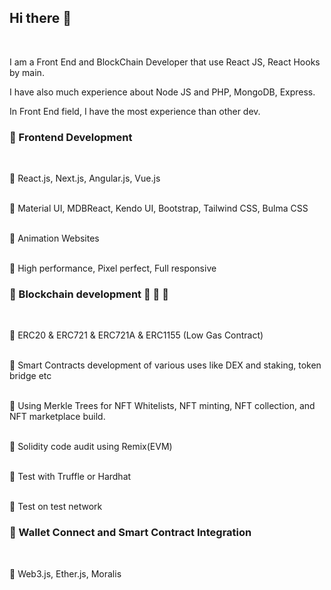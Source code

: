 <h2>Hi there 👋</h2><br>
<p>I am a Front End and BlockChain Developer that use React JS, React Hooks by main.</p>
<p>I have also much experience about Node JS and PHP, MongoDB, Express.</p>
<p>In Front End field, I have the most experience than other dev.</p>
<h3>💠  Frontend Development</h3>
   &nbsp<p>🔸 React.js, Next.js, Angular.js, Vue.js</p>
   &nbsp<p>🔸 Material UI, MDBReact, Kendo UI, Bootstrap, Tailwind CSS, Bulma CSS</p>
   &nbsp<p>🔸 Animation Websites</p>
   &nbsp<p>🔸 High performance, Pixel perfect, Full responsive</p>

<h3>💠  Blockchain development  💪 💪 💪</h3>
   &nbsp<p>🔸 ERC20 & ERC721 & ERC721A & ERC1155 (Low Gas Contract)</p>
   &nbsp<p>🔸 Smart Contracts development of various uses like DEX and staking, token bridge etc</p>
   &nbsp<p>🔸 Using Merkle Trees for NFT Whitelists, NFT minting, NFT collection, and NFT marketplace build.</p>
   &nbsp<p>🔸 Solidity code audit using Remix(EVM)</p>
   &nbsp<p>🔸 Test with Truffle or Hardhat</p>
   &nbsp<p>🔸 Test on test network</p>

<h3>💠 Wallet Connect and Smart Contract Integration</h3>
   &nbsp<p>🔸 Web3.js, Ether.js, Moralis</p>
<style>
   p {
      margin-bottom:0px;
   }
</style>